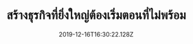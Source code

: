 ---
title: 'สร้างธุรกิจที่ยิ่งใหญ่ต้องเริ่มตอนที่ไม่พร้อม'
description: ''
date: '2019-12-16T16:30:22.128Z'
coverImage: './สร้างธุรกิจที่ยิ่งใหญ่ต้องเริ่มตอนที่ไม่พร้อม-cover-image.jpg'
bookCover: './สร้างธุรกิจที่ยิ่งใหญ่ต้องเริ่มตอนที่ไม่พร้อม-book-cover.jpg'
tags: ['เล่าหนังสือ']
draft: true
---